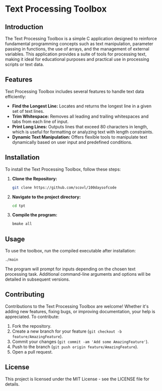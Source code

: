 # Text Processing Toolbox

## Introduction
The Text Processing Toolbox is a simple C application designed to reinforce fundamental programming concepts such as text manipulation, parameter passing in functions, the use of arrays, and the management of external variables. This application provides a suite of tools for processing text, making it ideal for educational purposes and practical use in processing scripts or text data.

## Features
Text Processing Toolbox includes several features to handle text data efficiently:
- **Find the Longest Line:** Locates and returns the longest line in a given set of text lines.
- **Trim Whitespace:** Removes all leading and trailing whitespaces and tabs from each line of input.
- **Print Long Lines:** Outputs lines that exceed 80 characters in length, which is useful for formatting or analyzing text with length constraints.
- **Dynamic Text Manipulation:** Offers flexible tools to manipulate text dynamically based on user input and predefined conditions.

## Installation
To install the Text Processing Toolbox, follow these steps:
1. **Clone the Repository:**
   ```bash
   git clone https://github.com/scovl/100daysofcode
   ```
2. **Navigate to the project directory:**
   ```bash
   cd tpt
   ```
3. **Compile the program:**
   ```bash
   bmake all
   ```

## Usage
To use the toolbox, run the compiled executable after installation:
```bash
./main
```
The program will prompt for inputs depending on the chosen text processing task. Additional command-line arguments and options will be detailed in subsequent versions.

## Contributing
Contributions to the Text Processing Toolbox are welcome! Whether it's adding new features, fixing bugs, or improving documentation, your help is appreciated. To contribute:
1. Fork the repository.
2. Create a new branch for your feature (`git checkout -b feature/AmazingFeature`).
3. Commit your changes (`git commit -am 'Add some AmazingFeature'`).
4. Push to the branch (`git push origin feature/AmazingFeature`).
5. Open a pull request.

## License
This project is licensed under the MIT License - see the LICENSE file for details.
